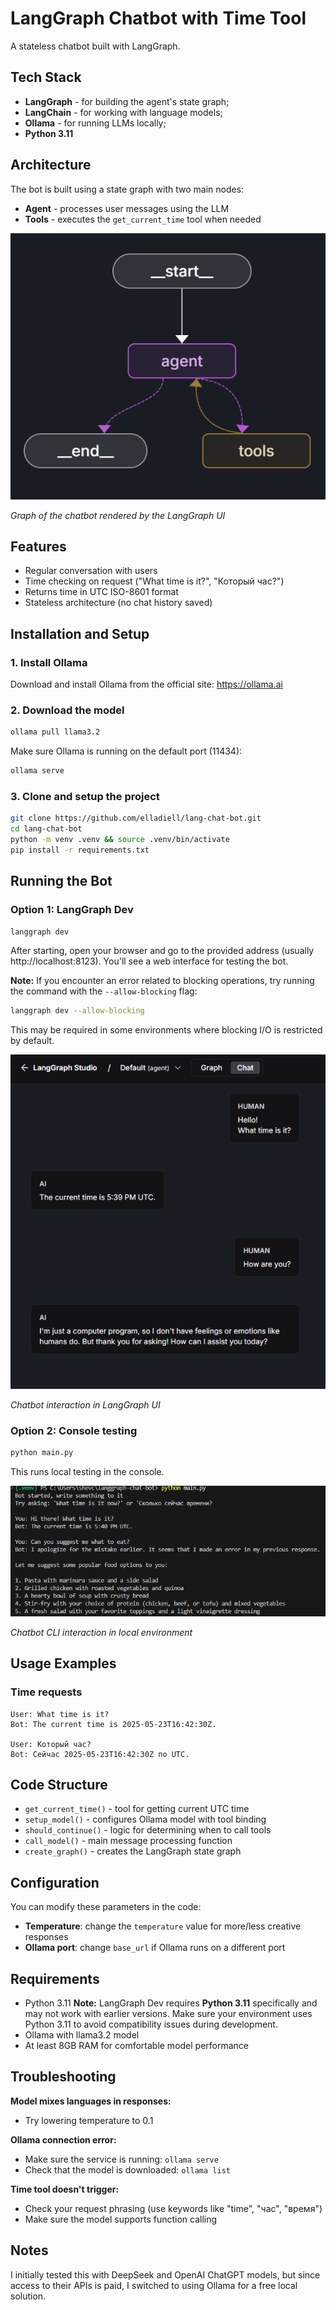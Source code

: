 # LangGraph Chatbot with Time Tool

A stateless chatbot built with LangGraph.

## Tech Stack

* **LangGraph** - for building the agent's state graph;
* **LangChain** - for working with language models;  
* **Ollama** - for running LLMs locally;
* **Python 3.11**

## Architecture

The bot is built using a state graph with two main nodes:
* **Agent** - processes user messages using the LLM
* **Tools** - executes the `get_current_time` tool when needed

![Graph of the chatbot rendered by the LangGraph UI](./assets/Graph.png)

*Graph of the chatbot rendered by the LangGraph UI*

## Features

* Regular conversation with users
* Time checking on request ("What time is it?", "Который час?")
* Returns time in UTC ISO-8601 format
* Stateless architecture (no chat history saved)

## Installation and Setup

### 1. Install Ollama
Download and install Ollama from the official site: https://ollama.ai

### 2. Download the model

```bash
ollama pull llama3.2
```

Make sure Ollama is running on the default port (11434):

```bash
ollama serve
```

### 3. Clone and setup the project

```bash
git clone https://github.com/elladiell/lang-chat-bot.git
cd lang-chat-bot
python -m venv .venv && source .venv/bin/activate
pip install -r requirements.txt
```

## Running the Bot

### Option 1: LangGraph Dev 

```bash
langgraph dev
```

After starting, open your browser and go to the provided address (usually http://localhost:8123). You'll see a web interface for testing the bot.

**Note:** If you encounter an error related to blocking operations, try running the command with the `--allow-blocking` flag:

```bash
langgraph dev --allow-blocking
 ```
 
This may be required in some environments where blocking I/O is restricted by default.

![Chatbot interaction in LangGraph UI](./assets/Chat.png)

*Chatbot interaction in LangGraph UI*


### Option 2: Console testing

```bash
python main.py
```

This runs local testing in the console.

![Chatbot CLI interaction in local environment](./assets/Console-chat.png)

*Chatbot CLI interaction in local environment*

## Usage Examples

### Time requests

```
User: What time is it?
Bot: The current time is 2025-05-23T16:42:30Z.

User: Который час?
Bot: Сейчас 2025-05-23T16:42:30Z по UTC.
```

## Code Structure

* `get_current_time()` - tool for getting current UTC time
* `setup_model()` - configures Ollama model with tool binding
* `should_continue()` - logic for determining when to call tools
* `call_model()` - main message processing function
* `create_graph()` - creates the LangGraph state graph

## Configuration

You can modify these parameters in the code:
* **Temperature**: change the `temperature` value for more/less creative responses
* **Ollama port**: change `base_url` if Ollama runs on a different port

## Requirements

* Python 3.11
**Note:** LangGraph Dev requires **Python 3.11** specifically and may not work with earlier versions.
Make sure your environment uses Python 3.11 to avoid compatibility issues during development.
* Ollama with llama3.2 model
* At least 8GB RAM for comfortable model performance

## Troubleshooting

**Model mixes languages in responses:**
* Try lowering temperature to 0.1

**Ollama connection error:**
* Make sure the service is running: `ollama serve`
* Check that the model is downloaded: `ollama list`

**Time tool doesn't trigger:**
* Check your request phrasing (use keywords like "time", "час", "время")
* Make sure the model supports function calling

## Notes

I initially tested this with DeepSeek and OpenAI ChatGPT models, but since access to their APIs is paid, I switched to using Ollama for a free local solution.
